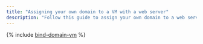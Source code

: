```yaml
---
title: "Assigning your own domain to a VM with a web server"
description: "Follow this guide to assign your own domain to a web server on a {{ compute-full-name }} VM."
---
```


{% include [bind-domain-vm](../../_tutorials/applied/bind-domain-vm.md) %}